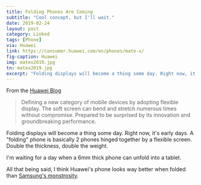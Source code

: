 ```yaml
---
title: Folding Phones Are Coming
subtitle: "Cool concept, but I'll wait."
date: 2019-02-24
layout: post
category: Linked
tags: [Phone]
via: Huawei
link: https://consumer.huawei.com/en/phones/mate-x/
fig-caption: Huawei
img: matex2019.jpg
tn: matex2019.jpg
excerpt: "Folding displays will become a thing some day. Right now, it's early days. A folding phone is basically 2 phones hinged together by a flexible screen. Double the thickness, double the weight."
---
```


From the [Huawei Blog][1]

 >Defining a new category of mobile devices by adopting flexible display. The soft screen can bend and stretch numerous times without compromise. Prepared to be surprised by its innovation and groundbreaking performance.

Folding displays will become a thing some day. Right now, it's early days. A "folding" phone is basically 2 phones hinged together by a flexible screen. Double the thickness, double the weight. 

I'm waiting for a day when a 6mm thick phone can unfold into a tablet.

All that being said, I think Huawei's phone looks way better when folded than [Samsung's monstrosity][2].

[1]: https://consumer.huawei.com/en/phones/mate-x/
[2]: https://www.theverge.com/2019/2/20/18231249/samsung-galaxy-fold-folding-phone-features-screen-photos-size-announcement
